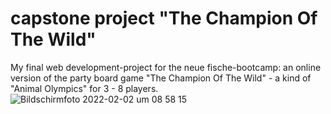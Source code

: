 # capstone project "The Champion Of The Wild"

My final web development-project for the neue fische-bootcamp: an online version of the party board game "The Champion Of The Wild" - a kind of "Animal Olympics" for 3 - 8 players.
![Bildschirmfoto 2022-02-02 um 08 58 15](https://user-images.githubusercontent.com/86975686/152365522-099a2d48-a903-4083-a0d1-e707db8db497.png)
